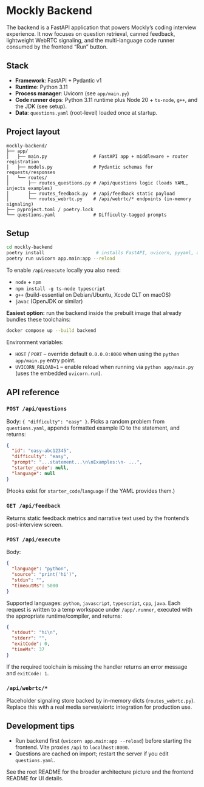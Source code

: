 # Mockly Backend

The backend is a FastAPI application that powers Mockly’s coding interview experience. It now focuses on question retrieval, canned feedback, lightweight WebRTC signaling, and the multi-language code runner consumed by the frontend “Run” button.

## Stack
- **Framework**: FastAPI + Pydantic v1
- **Runtime**: Python 3.11
- **Process manager**: Uvicorn (see `app/main.py`)
- **Code runner deps**: Python 3.11 runtime plus Node 20 + `ts-node`, `g++`, and the JDK (see setup).
- **Data**: `questions.yaml` (root-level) loaded once at startup.

## Project layout
```
mockly-backend/
├── app/
│   ├── main.py                 # FastAPI app + middleware + router registration
│   ├── models.py               # Pydantic schemas for requests/responses
│   └── routes/
│       ├── routes_questions.py # /api/questions logic (loads YAML, injects examples)
│       ├── routes_feedback.py  # /api/feedback static payload
│       └── routes_webrtc.py    # /api/webrtc/* endpoints (in-memory signaling)
├── pyproject.toml / poetry.lock
└── questions.yaml              # Difficulty-tagged prompts
```

## Setup
```bash
cd mockly-backend
poetry install                   # installs FastAPI, uvicorn, pyyaml, aiortc
poetry run uvicorn app.main:app --reload
```

To enable `/api/execute` locally you also need:
- `node` + `npm`
- `npm install -g ts-node typescript`
- `g++` (build-essential on Debian/Ubuntu, Xcode CLT on macOS)
- `javac` (OpenJDK or similar)

**Easiest option:** run the backend inside the prebuilt image that already bundles these toolchains:
```bash
docker compose up --build backend
```

Environment variables:
- `HOST` / `PORT` – override default `0.0.0.0:8000` when using the `python app/main.py` entry point.
- `UVICORN_RELOAD=1` – enable reload when running via `python app/main.py` (uses the embedded `uvicorn.run`).

## API reference
### `POST /api/questions`
Body: `{ "difficulty": "easy" }`. Picks a random problem from `questions.yaml`, appends formatted example IO to the statement, and returns:
```json
{
  "id": "easy-abc12345",
  "difficulty": "easy",
  "prompt": "...statement...\n\nExamples:\n- ...",
  "starter_code": null,
  "language": null
}
```
(Hooks exist for `starter_code`/`language` if the YAML provides them.)

### `GET /api/feedback`
Returns static feedback metrics and narrative text used by the frontend’s post-interview screen.

### `POST /api/execute`
Body:
```json
{
  "language": "python",
  "source": "print('hi')",
  "stdin": "",
  "timeoutMs": 5000
}
```
Supported languages: `python`, `javascript`, `typescript`, `cpp`, `java`. Each request is written to a temp workspace under `/app/.runner`, executed with the appropriate runtime/compiler, and returns:
```json
{
  "stdout": "hi\n",
  "stderr": "",
  "exitCode": 0,
  "timeMs": 37
}
```
If the required toolchain is missing the handler returns an error message and `exitCode: 1`.

### `/api/webrtc/*`
Placeholder signaling store backed by in-memory dicts (`routes_webrtc.py`). Replace this with a real media server/aiortc integration for production use.

## Development tips
- Run backend first (`uvicorn app.main:app --reload`) before starting the frontend. Vite proxies `/api` to `localhost:8000`.
- Questions are cached on import; restart the server if you edit `questions.yaml`.

See the root README for the broader architecture picture and the frontend README for UI details.
